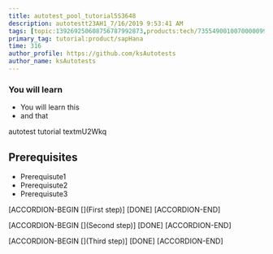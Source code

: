 ```yaml
---
title: autotest_pool_tutorial5S3648
description: autotestt23AH1_7/16/2019 9:53:41 AM
tags: [topic:139269250608756787992873,products:tech/73554900100700000996,tutorial:experience/advanced]
primary_tag: tutorial:product/sapHana
time: 316
author_profile: https://github.com/ksAutotests
author_name: ksAutotests
---
```

### You will learn
- You will learn this
- and that

autotest tutorial textmU2Wkq

## Prerequisites
- Prerequisute1
- Prerequisute2
- Prerequisute3

[ACCORDION-BEGIN [](First step)]
[DONE]
[ACCORDION-END]

[ACCORDION-BEGIN [](Second step)]
[DONE]
[ACCORDION-END]

[ACCORDION-BEGIN [](Third step)]
[DONE]
[ACCORDION-END]

